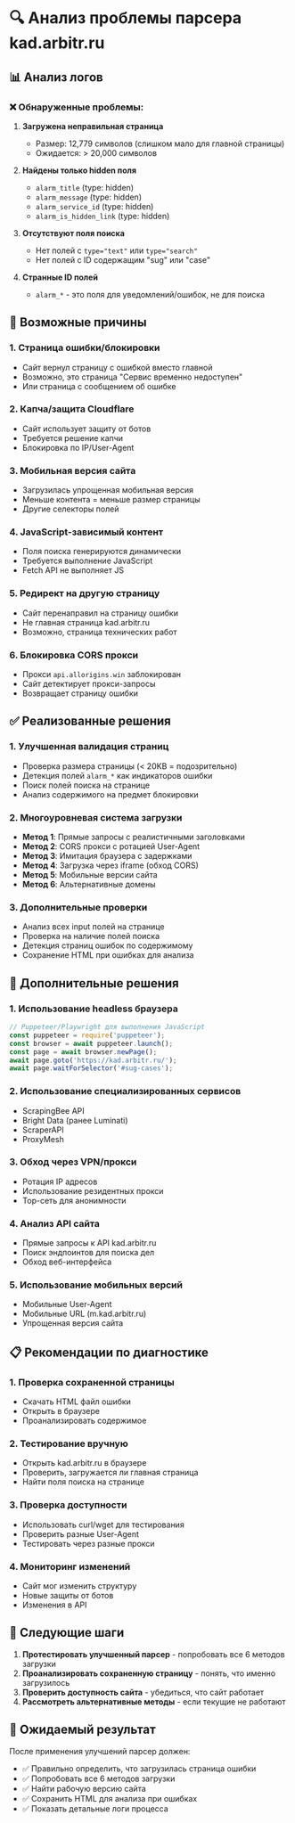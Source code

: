 # 🔍 Анализ проблемы парсера kad.arbitr.ru

## 📊 Анализ логов

### ❌ Обнаруженные проблемы:

1. **Загружена неправильная страница**
   - Размер: 12,779 символов (слишком мало для главной страницы)
   - Ожидается: > 20,000 символов

2. **Найдены только hidden поля**
   - `alarm_title` (type: hidden)
   - `alarm_message` (type: hidden) 
   - `alarm_service_id` (type: hidden)
   - `alarm_is_hidden_link` (type: hidden)

3. **Отсутствуют поля поиска**
   - Нет полей с `type="text"` или `type="search"`
   - Нет полей с ID содержащим "sug" или "case"

4. **Странные ID полей**
   - `alarm_*` - это поля для уведомлений/ошибок, не для поиска

## 🎯 Возможные причины

### 1. **Страница ошибки/блокировки**
- Сайт вернул страницу с ошибкой вместо главной
- Возможно, это страница "Сервис временно недоступен"
- Или страница с сообщением об ошибке

### 2. **Капча/защита Cloudflare**
- Сайт использует защиту от ботов
- Требуется решение капчи
- Блокировка по IP/User-Agent

### 3. **Мобильная версия сайта**
- Загрузилась упрощенная мобильная версия
- Меньше контента = меньше размер страницы
- Другие селекторы полей

### 4. **JavaScript-зависимый контент**
- Поля поиска генерируются динамически
- Требуется выполнение JavaScript
- Fetch API не выполняет JS

### 5. **Редирект на другую страницу**
- Сайт перенаправил на страницу ошибки
- Не главная страница kad.arbitr.ru
- Возможно, страница технических работ

### 6. **Блокировка CORS прокси**
- Прокси `api.allorigins.win` заблокирован
- Сайт детектирует прокси-запросы
- Возвращает страницу ошибки

## ✅ Реализованные решения

### 1. **Улучшенная валидация страниц**
- Проверка размера страницы (< 20KB = подозрительно)
- Детекция полей `alarm_*` как индикаторов ошибки
- Поиск полей поиска на странице
- Анализ содержимого на предмет блокировки

### 2. **Многоуровневая система загрузки**
- **Метод 1**: Прямые запросы с реалистичными заголовками
- **Метод 2**: CORS прокси с ротацией User-Agent
- **Метод 3**: Имитация браузера с задержками
- **Метод 4**: Загрузка через iframe (обход CORS)
- **Метод 5**: Мобильные версии сайта
- **Метод 6**: Альтернативные домены

### 3. **Дополнительные проверки**
- Анализ всех input полей на странице
- Проверка на наличие полей поиска
- Детекция страниц ошибок по содержимому
- Сохранение HTML при ошибках для анализа

## 🔧 Дополнительные решения

### 1. **Использование headless браузера**
```javascript
// Puppeteer/Playwright для выполнения JavaScript
const puppeteer = require('puppeteer');
const browser = await puppeteer.launch();
const page = await browser.newPage();
await page.goto('https://kad.arbitr.ru/');
await page.waitForSelector('#sug-cases');
```

### 2. **Использование специализированных сервисов**
- ScrapingBee API
- Bright Data (ранее Luminati)
- ScraperAPI
- ProxyMesh

### 3. **Обход через VPN/прокси**
- Ротация IP адресов
- Использование резидентных прокси
- Тор-сеть для анонимности

### 4. **Анализ API сайта**
- Прямые запросы к API kad.arbitr.ru
- Поиск эндпоинтов для поиска дел
- Обход веб-интерфейса

### 5. **Использование мобильных версий**
- Мобильные User-Agent
- Мобильные URL (m.kad.arbitr.ru)
- Упрощенная версия сайта

## 📋 Рекомендации по диагностике

### 1. **Проверка сохраненной страницы**
- Скачать HTML файл ошибки
- Открыть в браузере
- Проанализировать содержимое

### 2. **Тестирование вручную**
- Открыть kad.arbitr.ru в браузере
- Проверить, загружается ли главная страница
- Найти поля поиска на странице

### 3. **Проверка доступности**
- Использовать curl/wget для тестирования
- Проверить разные User-Agent
- Тестировать через разные прокси

### 4. **Мониторинг изменений**
- Сайт мог изменить структуру
- Новые защиты от ботов
- Изменения в API

## 🎯 Следующие шаги

1. **Протестировать улучшенный парсер** - попробовать все 6 методов загрузки
2. **Проанализировать сохраненную страницу** - понять, что именно загрузилось
3. **Проверить доступность сайта** - убедиться, что сайт работает
4. **Рассмотреть альтернативные методы** - если текущие не работают

## 🚀 Ожидаемый результат

После применения улучшений парсер должен:
- ✅ Правильно определить, что загрузилась страница ошибки
- ✅ Попробовать все 6 методов загрузки
- ✅ Найти рабочую версию сайта
- ✅ Сохранить HTML для анализа при ошибках
- ✅ Показать детальные логи процесса
